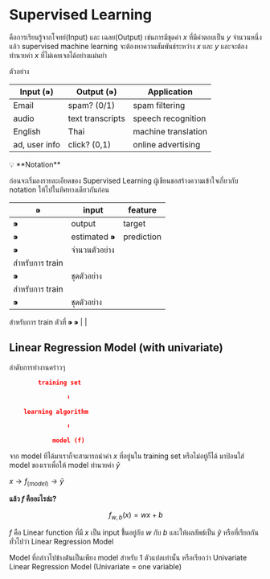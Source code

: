# Supervised Learning

คือการเรียนรู้จากโจทย์(Input) และ เฉลย(Output) เช่นการมีชุดค่า $x$ ที่มีคำตอบเป็น  $y$ จำนวนหนึ่งแล้ว supervised machine learning จะต้องหาความสัมพันธ์ระหว่าง $x$ และ $y$ และจะต้องทำนายค่า $x$ ที่ไม่เคยเจอได้อย่างแม่นยำ

 ตัวอย่าง

| Input (⁍) | Output (⁍) | Application |
| --- | --- | --- |
| Email | spam? (0/1) | spam filtering |
| audio | text transcripts | speech recognition |
| English | Thai | machine translation |
| ad, user info | click? (0,1) | online advertising |

<aside>
💡 **Notation**

ก่อนจะเริ่มลงรายละเอียดของ Supervised Learning ผู้เขียนขอสร้างความเข้าใจเกี่ยวกับ notation ให้ไปในทิศทางเดียวกันก่อน

| ⁍ | input | feature |
| --- | --- | --- |
| ⁍ | output | target |
| ⁍ | estimated ⁍ | prediction |
| ⁍ | จำนวนตัวอย่าง
สำหรับการ train |  |
| ⁍ | ชุดตัวอย่าง
สำหรับการ train |  |
| ⁍ | ชุดตัวอย่าง
สำหรับการ train ตัวที่ ⁍
⁍ |  |
</aside>

## Linear Regression Model (with univariate)

ลำดับการทำงานคร่าวๆ

```json
		training set

				⬇️

	learning algorithm

				⬇️

			model (f)
```

จาก model ทีได้มาเราก็จะสามารถนำค่า  $x$ ที่อยู่นใน training set หรือไม่อยู่ก็ได้ มาป้อนใส่ model ของเราเพื่อให้ model ทำนายค่า $\hat{y}$

$x → f_{(model)} → \hat{y}$

**แล้ว $f$ คืออะไรล่ะ?**

$$
f_{w,b}(x) = wx+b
$$

$f$ คือ Linear function ที่มี $x$ เป็น input ขึ้้นอยู่กับ $w$ กับ $b$ และให้ผลลัพธ์เป็น $\hat{y}$ หรือที่เรียกกันทั่วไปว่า Linear Regression Model

Model ที่กล่าวไปข้างต้้นเป็นเพียง model สำหรับ 1 ตัวแปลเท่านั้น หรือเรียกว่า Univariate Linear Regression Model (Univariate = one variable)